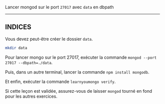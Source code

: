 Lancer mongod sur le port `27017` avec `data` en dbpath

-----------------------------------------------------------
## INDICES

Vous devez peut-être créer le dossier `data`.

```bash
mkdir data
```

Pour lancer mongo sur le port 27017, exécuter la commande `mongod --port 27017 --dbpath=./data`.

Puis, dans un autre terminal, lancer la commande `npm install mongodb`.

Et enfin, exécuter la commande `learnyoumongo verify`.

Si cette leçon est validée, assurez-vous de laisser `mongod` tourné en fond pour les autres exercices.